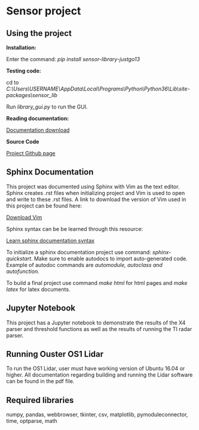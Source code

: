 Sensor project
==============
Using the project
-----------------
**Installation:** 

Enter the command: *pip install sensor-library-justgo13* 

**Testing code:**

cd to *C:\Users\USERNAME\AppData\Local\Programs\Python\Python36\Lib\site-packages\sensor_lib*

Run *library_gui.py* to run the GUI.

**Reading documentation:**

[Documentation download](https://drive.google.com/file/d/1ts0CmXK1hsYc_OtRn1SudOtLkU89QelY/view?usp=sharing)

**Source Code**

[Project Github page](https://github.com/Justgo13/sensor_library)

Sphinx Documentation
--------------------
This project was documented using Sphinx with Vim as the text editor. Sphinx creates .rst
files when initializing project and Vim is used to open and write to these .rst files. A link to download the version
of Vim used in this project can be found here:
 
[Download Vim](https://www.vim.org/download.php#pc)

Sphinx syntax can be be learned through this resource:

[Learn sphinx documentation syntax](https://pythonhosted.org/an_example_pypi_project/sphinx.html)

To initialize a sphinx documentation project use command: *sphinx-quickstart*. Make sure to 
enable autodocs to import auto-generated code. Example of autodoc commands are *automodule, autoclass and
autofunction.*

To build a final project use command *make html* for html pages and *make latex* for latex documents.

Jupyter Notebook
----------------
This project has a Jupyter notebook to demonstrate the results of the X4 parser and threshold functions as well as 
the results of running the TI radar parser.

Running Ouster OS1 Lidar
-------------------------
To run the OS1 Lidar, user must have working version of Ubuntu 16.04 or higher. All documentation 
regarding building and running the Lidar software can be found in the pdf file. 

Required libraries
------------------
numpy, pandas, webbrowser, tkinter, csv, matplotlib, pymoduleconnector, time, optparse, math